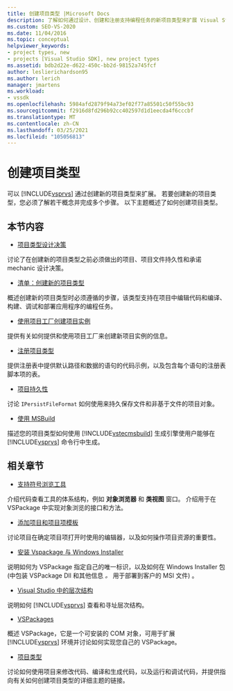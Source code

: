 ```yaml
---
title: 创建项目类型 |Microsoft Docs
description: 了解如何通过设计、创建和注册支持编程任务的新项目类型来扩展 Visual Studio。
ms.custom: SEO-VS-2020
ms.date: 11/04/2016
ms.topic: conceptual
helpviewer_keywords:
- project types, new
- projects [Visual Studio SDK], new project types
ms.assetid: bdb2d22e-d622-450c-bb2d-98152a745fcf
author: leslierichardson95
ms.author: lerich
manager: jmartens
ms.workload:
- vssdk
ms.openlocfilehash: 5984afd2879f94a73ef02f77a85501c50f55bc93
ms.sourcegitcommit: f2916d8fd296b92cc402597d1d1eecda4f6cccbf
ms.translationtype: MT
ms.contentlocale: zh-CN
ms.lasthandoff: 03/25/2021
ms.locfileid: "105056813"
---
```

# <a name="create-project-types"></a>创建项目类型
可以 [!INCLUDE[vsprvs](../../code-quality/includes/vsprvs_md.md)] 通过创建新的项目类型来扩展。 若要创建新的项目类型，您必须了解若干概念并完成多个步骤。 以下主题概述了如何创建项目类型。

## <a name="in-this-section"></a>本节内容
- [项目类型设计决策](../../extensibility/internals/project-type-design-decisions.md)

 讨论了在创建新的项目类型之前必须做出的项目、项目文件持久性和承诺 mechanic 设计决策。

- [清单：创建新的项目类型](../../extensibility/internals/checklist-creating-new-project-types.md)

 概述创建新的项目类型时必须遵循的步骤，该类型支持在项目中编辑代码和编译、构建、调试和部署应用程序的编程任务。

- [使用项目工厂创建项目实例](../../extensibility/internals/creating-project-instances-by-using-project-factories.md)

 提供有关如何提供和使用项目工厂来创建新项目实例的信息。

- [注册项目类型](../../extensibility/internals/registering-a-project-type.md)

 提供注册表中提供默认路径和数据的语句的代码示例，以及包含每个语句的注册表脚本项的表。

- [项目持久性](../../extensibility/internals/project-persistence.md)

 讨论 `IPersistFileFormat` 如何使用来持久保存文件和非基于文件的项目对象。

- [使用 MSBuild](../../extensibility/internals/using-msbuild.md)

 描述您的项目类型如何使用 [!INCLUDE[vstecmsbuild](../../extensibility/internals/includes/vstecmsbuild_md.md)] 生成引擎使用户能够在 [!INCLUDE[vsprvs](../../code-quality/includes/vsprvs_md.md)] 命令行中生成。

## <a name="related-sections"></a>相关章节
- [支持符号浏览工具](../../extensibility/internals/supporting-symbol-browsing-tools.md)

 介绍代码查看工具的体系结构，例如 **对象浏览器** 和 **类视图** 窗口。 介绍用于在 VSPackage 中实现对象浏览的接口和方法。

- [添加项目和项目项模板](../../extensibility/internals/adding-project-and-project-item-templates.md)

 讨论项目在确定项目项打开时使用的编辑器，以及如何操作项目资源的重要性。

- [安装 Vspackage 与 Windows Installer](../../extensibility/internals/installing-vspackages-with-windows-installer.md)

 说明如何为 VSPackage 指定自己的唯一标识，以及如何在 Windows Installer 包 (中包装 VSPackage Dll 和其他信息 *。* 用于部署到客户的 MSI 文件) 。

- [Visual Studio 中的层次结构](../../extensibility/internals/hierarchies-in-visual-studio.md)

 说明如何 [!INCLUDE[vsprvs](../../code-quality/includes/vsprvs_md.md)] 查看和寻址层次结构。

- [VSPackages](../../extensibility/internals/vspackages.md)

 概述 VSPackage，它是一个可安装的 COM 对象，可用于扩展 [!INCLUDE[vsprvs](../../code-quality/includes/vsprvs_md.md)] 环境并讨论如何实现您自己的 VSPackage。

- [项目类型](../../extensibility/internals/project-types.md)

 讨论如何使用项目来修改代码、编译和生成代码，以及运行和调试代码，并提供指向有关如何创建项目类型的详细主题的链接。
